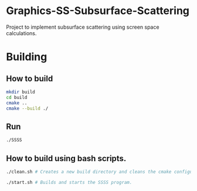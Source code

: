 # Graphics-SS-Subsurface-Scattering
Project to implement subsurface scattering using screen space calculations.

# Building
## How to build
```sh
mkdir build
cd build
cmake ..
cmake --build ./
```
## Run
```sh
./SSSS
```

## How to build using bash scripts.
```sh
./clean.sh # Creates a new build directory and cleans the cmake configurations.
```
```sh
./start.sh # Builds and starts the SSSS program.
```